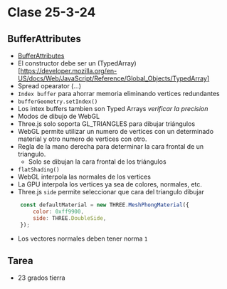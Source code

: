 # Clase 25-3-24

## BufferAttributes

- [BufferAttributes](https://threejs.org/docs/index.html?q=bufferat#api/en/core/BufferAttribute)
- El constructor debe ser un
  (TypedArray)[https://developer.mozilla.org/en-US/docs/Web/JavaScript/Reference/Global_Objects/TypedArray]
- Spread opearator (...)
- `Index buffer` para ahorrar memoria eliminando vertices redundantes
- `bufferGeometry.setIndex()`
- Los intex buffers tambien son Typed Arrays *verificar la precision*
- Modos de dibujo de WebGL
- Three.js solo soporta GL_TRIANGLES para dibujar triángulos
- WebGL permite utilizar un numero de vertices con un determinado material y
  otro numero de vertices con otro.
- Regla de la mano derecha para determinar la cara frontal de un triangulo.
    * Solo se dibujan la cara frontal de los triángulos
- `flatShading()`
- WebGL interpola las normales de los vertices
- La GPU interpola los vertices ya sea de colores, normales, etc.
- Three.js `side` permite seleccionar que cara del triangulo dibujar

```js
	const defaultMaterial = new THREE.MeshPhongMaterial({
		color: 0xff9900,
		side: THREE.DoubleSide,
	});
```

- Los vectores normales deben tener norma `1`

## Tarea

- 23 grados tierra
